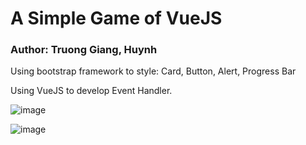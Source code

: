 # A Simple Game of VueJS
### Author: Truong Giang, Huynh

Using bootstrap framework to style: Card, Button, Alert, Progress Bar

Using VueJS to develop Event Handler.

![image](https://user-images.githubusercontent.com/46371428/63643879-c8f3d200-c6a0-11e9-8b42-c8f943a5ae52.png)


![image](https://user-images.githubusercontent.com/46371428/63643891-048e9c00-c6a1-11e9-8715-cc5b834f06f7.png)





